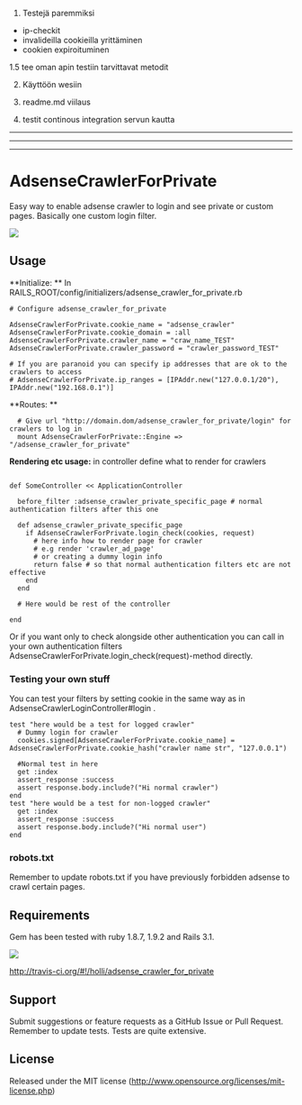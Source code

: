 
1. Testejä paremmiksi

- ip-checkit
- invalideilla cookieilla yrittäminen
- cookien expiroituminen

1.5 tee oman apin testiin tarvittavat metodit

2. Käyttöön wesiin

3. readme.md viilaus

4. testit continous integration servun kautta


----------------------------------------------
----------------------------------------------
----------------------------------------------

# AdsenseCrawlerForPrivate

Easy way to enable adsense crawler to login and see private or custom pages. Basically one custom login filter.

[<img src="https://secure.travis-ci.org/holli/adsense_crawler_for_private.png" />](http://travis-ci.org/holli/adsense_crawler_for_private)

## Usage


**Initialize: ** In RAILS_ROOT/config/initializers/adsense_crawler_for_private.rb

```
# Configure adsense_crawler_for_private

AdsenseCrawlerForPrivate.cookie_name = "adsense_crawler"
AdsenseCrawlerForPrivate.cookie_domain = :all
AdsenseCrawlerForPrivate.crawler_name = "craw_name_TEST"
AdsenseCrawlerForPrivate.crawler_password = "crawler_password_TEST"

# If you are paranoid you can specify ip addresses that are ok to the crawlers to access
# AdsenseCrawlerForPrivate.ip_ranges = [IPAddr.new("127.0.0.1/20"), IPAddr.new("192.168.0.1")]

```

**Routes: **

```
  # Give url "http://domain.dom/adsense_crawler_for_private/login" for crawlers to log in
  mount AdsenseCrawlerForPrivate::Engine => "/adsense_crawler_for_private"
```

**Rendering etc usage:** in controller define what to render for crawlers

```

def SomeController << ApplicationController

  before_filter :adsense_crawler_private_specific_page # normal authentication filters after this one

  def adsense_crawler_private_specific_page
    if AdsenseCrawlerForPrivate.login_check(cookies, request)
      # here info how to render page for crawler
      # e.g render 'crawler_ad_page'
      # or creating a dummy login info
      return false # so that normal authentication filters etc are not effective
    end
  end

  # Here would be rest of the controller

end

```

Or if you want only to check alongside other authentication you can call in your
own authentication filters AdsenseCrawlerForPrivate.login_check(request)-method
directly.


### Testing your own stuff

You can test your filters by setting cookie in the same way as in
AdsenseCrawlerLoginController#login .

```
test "here would be a test for logged crawler"
  # Dummy login for crawler
  cookies.signed[AdsenseCrawlerForPrivate.cookie_name] = AdsenseCrawlerForPrivate.cookie_hash("crawler name str", "127.0.0.1")

  #Normal test in here
  get :index
  assert_response :success
  assert response.body.include?("Hi normal crawler")
end
test "here would be a test for non-logged crawler"
  get :index
  assert_response :success
  assert response.body.include?("Hi normal user")
end
```

### robots.txt

Remember to update robots.txt if you have previously forbidden adsense to crawl certain pages.

## Requirements

Gem has been tested with ruby 1.8.7, 1.9.2 and Rails 3.1.

[<img src="https://secure.travis-ci.org/holli/adsense_crawler_for_private.png" />](http://travis-ci.org/holli/adsense_crawler_for_private)

http://travis-ci.org/#!/holli/adsense_crawler_for_private

## Support

Submit suggestions or feature requests as a GitHub Issue or Pull Request. Remember to update tests. Tests are quite extensive.

## License

Released under the MIT license (http://www.opensource.org/licenses/mit-license.php)
